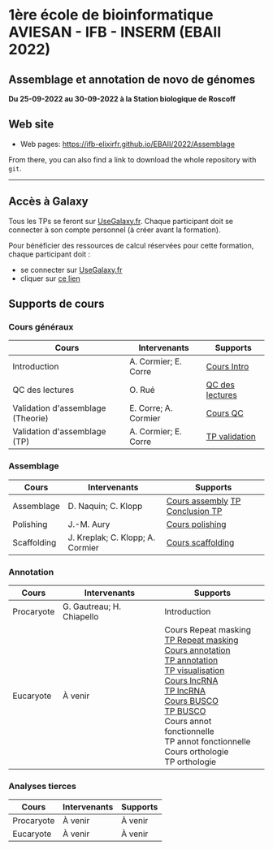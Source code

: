 
# 1ère école de bioinformatique AVIESAN - IFB - INSERM (EBAII 2022)

## Assemblage et annotation de novo de génomes

**Du 25-09-2022 au 30-09-2022 à la Station biologique de Roscoff**


## Web site

- Web pages: <https://ifb-elixirfr.github.io/EBAII/2022/Assemblage>

From there, you can also find a link to download the whole repository with `git`.

****

## Accès à Galaxy

Tous les TPs se feront sur [UseGalaxy.fr](https://usegalaxy.fr). Chaque participant doit se connecter à son compte personnel (à créer avant la formation).

Pour bénéficier des ressources de calcul réservées pour cette formation, chaque participant doit :

- se connecter sur [UseGalaxy.fr](https://usegalaxy.fr)
- cliquer sur [ce lien](https://usegalaxy.fr/join-training/ebaii_aa/)

## Supports de cours

### Cours généraux

| Cours                             | Intervenants         | Supports |
|-----------------------------------|----------------------|----------|
| Introduction                      | A. Cormier; E. Corre |  [Cours Intro](https://training.galaxyproject.org/training-material/topics/assembly/tutorials/get-started-genome-assembly/slides.html)|
| QC des lectures                   | O. Rué               |  [QC des lectures](https://drive.google.com/file/d/1Mv33oQ-_h-ZCxemvlcqYqpQEHd97tJzt/view?usp=sharing)|
| Validation d'assemblage (Theorie) | E. Corre; A. Cormier |  [Cours QC](https://training.galaxyproject.org/training-material/topics/assembly/tutorials/assembly-quality-control/slides.html) |
| Validation d'assemblage (TP)      |A. Cormier; E. Corre  |  [TP validation](https://training.galaxyproject.org/training-material/topics/assembly/tutorials/assembly-quality-control/tutorial.html) |


### Assemblage

| Cours         | Intervenants        | Supports |
|---------------|---------------------|----------|
| Assemblage    | D. Naquin; C. Klopp |  [Cours assembly](Genome_assembly.pdf) [TP](Genome_assembly_tp.pdf) [Conclusion TP](conclusion_TP.pdf) |
| Polishing     | J.-M. Aury          |  [Cours polishing](https://docs.google.com/presentation/d/1RAScBkXvWkRCuD2WAbgNLJZ8zJNXz9skkHJ-MGp4VBk/edit?usp=sharing) |
| Scaffolding   | J. Kreplak; C. Klopp; A. Cormier | [Cours scaffolding](https://drive.google.com/file/d/1SRBBqRPUUTePJ7K1wsqbmaFGqAuvVIt6/view?usp=sharing) |

### Annotation

| Cours      | Intervenants | Supports |
|------------|--------------|----------|
| Procaryote | G. Gautreau; H. Chiapello    |  Introduction |
| Eucaryote  | À venir      |  Cours Repeat masking<br>[TP Repeat masking](https://training.galaxyproject.org/training-material/topics/genome-annotation/tutorials/repeatmasker/tutorial.html)<br>[Cours annotation](https://training.galaxyproject.org/training-material/topics/genome-annotation/slides/introduction.html)<br>[TP annotation](https://training.galaxyproject.org/topics/genome-annotation/tutorials/funannotate/tutorial.html)<br>[TP visualisation](https://training.galaxyproject.org/topics/genome-annotation/tutorials/funannotate/tutorial.html#visualisation-with-a-genome-browser)<br>[Cours lncRNA](FEELnc_Sept_2022.pdf)<br>[TP lncRNA](https://training.galaxyproject.org/topics/genome-annotation/tutorials/lncrna/tutorial.html)<br>[Cours BUSCO](BUSCO_Sept_2022.pdf)<br>[TP BUSCO]()<br>Cours annot fonctionnelle<br>TP annot fonctionnelle<br>Cours orthologie<br>TP orthologie |


### Analyses tierces

| Cours      | Intervenants | Supports |
|------------|--------------|----------|
| Procaryote | À venir      |  À venir |
| Eucaryote  | À venir      |  À venir |
